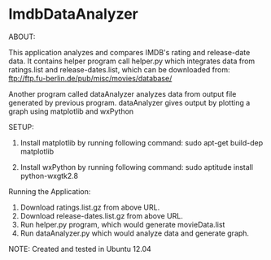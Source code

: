 ImdbDataAnalyzer
================

ABOUT:

This application analyzes and compares IMDB's rating and release-date data.
It contains helper program call helper.py which integrates data from ratings.list and release-dates.list,
which can be downloaded from:
ftp://ftp.fu-berlin.de/pub/misc/movies/database/

Another program called dataAnalyzer analyzes data from output file generated by previous program.
dataAnalyzer gives output by plotting a graph using matplotlib and wxPython

SETUP:

1. Install matplotlib by running following command:
   sudo apt-get build-dep matplotlib

2. Install wxPython by running following command:
   sudo aptitude install python-wxgtk2.8
   

Running the Application:

1. Download ratings.list.gz from above URL.
2. Download release-dates.list.gz from above URL.
3. Run helper.py program, which would generate movieData.list
4. Run dataAnalyzer.py which would analyze data and generate graph.

NOTE: Created and tested in Ubuntu 12.04
